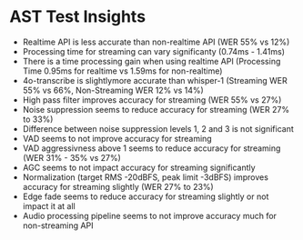 # AST Test Insights

- Realtime API is less accurate than non-realtime API (WER 55% vs 12%)
- Processing time for streaming can vary significanty (0.74ms - 1.41ms)
- There is a time processing gain when using realtime API (Processing Time 0.95ms for realtime vs 1.59ms for non-realtime)
- 4o-transcribe is slightlymore accurate than whisper-1 (Streaming WER 55% vs 66%, Non-Streaming WER 12% vs 14%)
- High pass filter improves accuracy for streaming (WER 55% vs 27%)
- Noise suppression seems to reduce accuracy for streaming (WER 27% to 33%)
- Difference between noise suppression levels 1, 2 and 3 is not significant
- VAD seems to not improve accuracy for streaming
- VAD aggressivness above 1 seems to reduce accuracy for streaming (WER 31% - 35% vs 27%)
- AGC seems to not impact accuracy for streaming significantly
- Normalization (target RMS -20dBFS, peak limit -3dBFS) improves accuracy for streaming slightly (WER 27% to 23%)
- Edge fade seems to reduce accuracy for streaming slightly or not impact it at all
- Audio processing pipeline seems to not improve accuracy much for non-streaming API